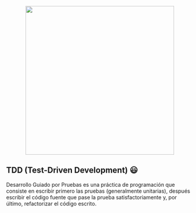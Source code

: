 
<p align="center"><img src="https://marsner.com/wp-content/uploads/test-driven-development-TDD.png" width="400"></p>

## TDD (Test-Driven Development) 😃 

Desarrollo Guiado por Pruebas es una práctica de programación que consiste en escribir primero las pruebas (generalmente unitarias), después escribir el código fuente que pase la prueba satisfactoriamente y, por último, refactorizar el código escrito.

## 